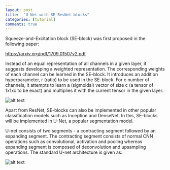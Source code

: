 ```yaml
---
layout: post
title:  "U-Net with SE-ResNet blocks"
categories: [tutorial]
comments: true
---
```

Squeeze-and-Excitation block (SE-block) was first proposed in the following paper:

https://arxiv.org/pdf/1709.01507v2.pdf

Instead of an equal representation of all channels in a given layer, it suggests developing a weighted representation. The corresponding weights of each channel can be learned in the SE-block.
It introduces an addition hyperparameter, r (ratio) to be used in the SE-block.
For c number of channels, it attempts to learn a (sigmoidal) vector of size c (a tensor of 1x1xc to be exact) and multiplies it with the current tensor in the given layer.

![alt text](https://cdn-images-1.medium.com/max/1600/1*WNk-atKDUsZPvMddvYL01g.png)

Apart from ResNet, SE-blocks can also be implemented in other popular classification models such as Inception and DenseNet.
In this, SE-blocks will be implemented in U-Net, a popular segmentation model.

U-net consists of two segments - a contracting segment followed by an expanding segment. The contracting segment consists of normal CNN operations such as convolutional, activation and pooling whereas expanding segment is composed of deconvolution and upsampling operations.
The standard U-net architecture is given as:

![alt text](http://deeplearning.net/tutorial/_images/unet.jpg)



[jekyll]:      http://jekyllrb.com
[jekyll-gh]:   https://github.com/jekyll/jekyll
[jekyll-help]: https://github.com/jekyll/jekyll-help
